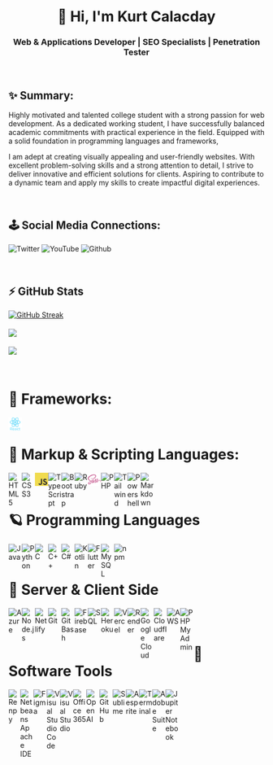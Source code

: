 <h1 align="center">👋 Hi, I'm Kurt Calacday </h1>
<h3 align="center">Web & Applications Developer | SEO Specialists | Penetration Tester</h3>
<br />

## ✨ Summary:
<p align=justify>
Highly motivated and talented college student with a strong passion for web development. As a dedicated working student, I have successfully balanced academic commitments with practical experience in the field. Equipped with a solid foundation in programming languages and frameworks, 

I am adept at creating visually appealing and user-friendly websites. With excellent problem-solving skills and a strong attention to detail, I strive to deliver innovative and efficient solutions for clients. Aspiring to contribute to a dynamic team and apply my skills to create impactful digital experiences.
</p>

<br />

## 🕹 Social Media Connections:

![Twitter](https://img.shields.io/twitter/follow/krtclcdy22?color=%230da2ff&label=Twitter&logo=Twitter&style=for-the-badge) 
![YouTube](https://img.shields.io/youtube/channel/subscribers/UCN1D6EddpgDjLDrkO9k8gNg?label=Youtube&logo=Youtube&logoColor=Tomato&style=for-the-badge)
![Github](https://img.shields.io/github/followers/KurutoDenzeru?color=%23778899&label=Github&logo=Github&style=for-the-badge)

<br />

## ⚡ GitHub Stats
[![GitHub Streak](https://streak-stats.demolab.com?user=KurutoDenzeru&theme=radical&date_format=M%20j%5B%2C%20Y%5D)](https://git.io/streak-stats)
<br /> <br />
<img align="center" src="https://github-readme-stats.vercel.app/api?username=KurutoDenzeru&show_icons=true&theme=radical&locale=en"/>
<br /> <br />
<img align="center" src="https://github-readme-stats.vercel.app/api/top-langs?username=KurutoDenzeru&show_icons=true&theme=radical&locale=en&layout=compact"/>

<!--Line Break-->
<br />
<!--Line Break-->

<h1 align="left">🧭 Frameworks:</h1>
<img align="left" alt="React" width="26px" src="https://raw.githubusercontent.com/devicons/devicon/master/icons/react/react-original-wordmark.svg" />

<br />


<!--Markup & Scripting Languages:-->
<h1 align="left">🧭 Markup & Scripting Languages:</h1>
<img align="left" alt="HTML5" width="26px" src="https://cdn-icons-png.flaticon.com/512/732/732212.png" />
<img align="left" alt="CSS3" width="26px" src="https://cdn-icons-png.flaticon.com/512/732/732190.png" />
<img align="left" alt="JavaScript" width="26px" 
src="https://raw.githubusercontent.com/github/explore/80688e429a7d4ef2fca1e82350fe8e3517d3494d/topics/javascript/javascript.png" />
<img align="left" alt="TypeScript" width="26px" 
src="https://cdn-icons-png.flaticon.com/512/5968/5968381.png" />
<img align="left" alt="Bootstrap" width="26px" src="https://cdn-icons-png.flaticon.com/512/5968/5968672.png"/>
<img align="left" alt="Ruby" width="26px" src="https://cdn.iconscout.com/icon/free/png-256/free-ruby-3629029-3030386.png"/>

<img align="left" alt="Sass" width="26px" src="https://raw.githubusercontent.com/github/explore/80688e429a7d4ef2fca1e82350fe8e3517d3494d/topics/sass/sass.png" />
<img align="left" alt="PHP" width="26px" src="https://cdn.iconscout.com/icon/free/png-256/php-3521631-2945075.png"/>
<img align="left" alt="Tailwind" width="26px" src="https://upload.wikimedia.org/wikipedia/commons/thumb/d/d5/Tailwind_CSS_Logo.svg/1200px-Tailwind_CSS_Logo.svg.png"/>
<img align="left" alt="Powershell" width="26px" src="https://upload.wikimedia.org/wikipedia/commons/2/2f/PowerShell_5.0_icon.png"/>
<img align="left" alt="Markdown" width="26px" src="https://static-00.iconduck.com/assets.00/markdown-icon-512x342-z3vsc3v6.png" />

<br />
<br />

<!--Programming Languages-->
<h1 align="left">🪐 Programming Languages</h1> 
<img align="left" alt="Java" width="26px" src="https://cdn-icons-png.flaticon.com/512/226/226777.png"/>
<img align="left" alt="Python" width="26px" src="https://cdn-icons-png.flaticon.com/512/5968/5968350.png"/>
<img align="left" alt="C" width="26px" src="https://upload.wikimedia.org/wikipedia/commons/thumb/1/18/C_Programming_Language.svg/926px-C_Programming_Language.svg.png"/>
<img align="left" alt="C++" width="26px" src="https://upload.wikimedia.org/wikipedia/commons/thumb/1/18/ISO_C%2B%2B_Logo.svg/1822px-ISO_C%2B%2B_Logo.svg.png"/>
<img align="left" alt="C#" width="26px" src="https://static-00.iconduck.com/assets.00/c-sharp-c-icon-456x512-9sej0lrz.png"/>  
<img align="left" alt="Kotlin" width="26px" src="https://upload.wikimedia.org/wikipedia/commons/thumb/0/06/Kotlin_Icon.svg/1200px-Kotlin_Icon.svg.png"/> 
<img align="left" alt="Flutter" width="26px" src="https://cdn.iconscout.com/icon/free/png-256/free-flutter-2038877-1720090.png"/> 
<img align="left" alt="MySQL" width="26px" src="https://cdn-icons-png.flaticon.com/512/5968/5968313.png" />
<img align="left" alt="npm" width="26px" src="https://img.icons8.com/color/480/npm.png"/>

<br /> <br />

<!-- Server Side -->
<h1 align="left">🌌 Server & Client Side</h1>
<img align="left" alt="Azure" width="26px" src="https://upload.wikimedia.org/wikipedia/commons/thumb/f/fa/Microsoft_Azure.svg/1200px-Microsoft_Azure.svg.png" />
<img align="left" alt="Node.js" width="26px" src="https://cdn-icons-png.flaticon.com/512/5968/5968322.png" />
<img align="left" alt="Netlify" width="26px" src="https://static-00.iconduck.com/assets.00/netlify-icon-511x512-idkvcd89.png" />
<img align="left" alt="Git" width="26px" src="https://www.vectorlogo.zone/logos/git-scm/git-scm-icon.svg"/>
<img align="left" alt="Git Bash" width="26px" src="https://gitforwindows.org/img/gwindows_logo.png" />
<img align="left" alt="Firebase" width="26px" src="https://cdn.iconscout.com/icon/free/png-256/free-firebase-3628772-3030134.png" />
<img align="left" alt="SQL" width="26px" src="https://symbols.getvecta.com/stencil_28/61_sql-database-generic.90b41636a8.png"/>
<img align="left" alt="Heroku" width="26px" src="https://cdn-icons-png.flaticon.com/512/873/873120.png" />
<img align="left" alt="Vercel" width="26px" src="https://pipedream.com/s.v0/app_XaLh2x/logo/orig" />
<img align="left" alt="Render" width="26px" src="https://images.g2crowd.com/uploads/product/image/large_detail/large_detail_477db83f729d63210139ec7cd29c1351/render-render.png" />
<img align="left" alt="Google Cloud" width="26px" src="https://www.gend.co/hs-fs/hubfs/gcp-logo-cloud.png?width=730&name=gcp-logo-cloud.png" />
<img align="left" alt="Cloudflare" width="26px" src="https://upload.wikimedia.org/wikipedia/commons/thumb/9/94/Cloudflare_Logo.png/480px-Cloudflare_Logo.png" />
<img align="left" alt="AWS" width="26px" src="https://upload.wikimedia.org/wikipedia/commons/thumb/9/93/Amazon_Web_Services_Logo.svg/1280px-Amazon_Web_Services_Logo.svg.png" />
<img align="left" alt="PHPMyAdmin" width="26px" src="https://miro.medium.com/v2/resize:fit:1400/1*5Hnnv0awfSv0BGcq1C522w.png"/>

<br /> <br />

<!--Software Tools-->
<h1 align="left">🧰 Software Tools</h1>
<img align="left" alt="Renpy" width="23px" src="https://upload.wikimedia.org/wikipedia/commons/7/7e/Ren%E2%80%99Py_Logo_6-13-6_200x307px.png"/>
<img align="left" alt="Netbeans Apache IDE" width="26px" src="https://upload.wikimedia.org/wikipedia/commons/thumb/9/98/Apache_NetBeans_Logo.svg/1200px-Apache_NetBeans_Logo.svg.png"/>
<img align="left" alt="Figma" width="26px" src="https://www.vectorlogo.zone/logos/figma/figma-icon.svg"/>
<img align="left" alt="Visual Studio Code" width="26px" src="https://cdn.icon-icons.com/icons2/2107/PNG/512/file_type_vscode_icon_130084.png" />
<img align="left" alt="Visual Studio" width="26px" src="https://upload.wikimedia.org/wikipedia/commons/thumb/2/2c/Visual_Studio_Icon_2022.svg/2048px-Visual_Studio_Icon_2022.svg.png"/>
<img align="left" alt="Office 365" width="26px" src="https://seeklogo.com/images/M/microsoft-365-2022-logo-7B23759A49-seeklogo.com.png"/>
<img align="left" alt="OpenAI" width="26px" src="https://diviengine.com/wp-content/uploads/2023/01/ChatGPT-Logooptimized-610x610.png" />
<img align="left" alt="GitHub" width="26px" src="https://upload.wikimedia.org/wikipedia/commons/thumb/a/ae/Github-desktop-logo-symbol.svg/2048px-Github-desktop-logo-symbol.svg.png" />
<img align="left" alt="Sublime" width="26px" src="https://i.pinimg.com/originals/24/b3/c6/24b3c6246660d94a1434151a87339438.png"/>
<img align="left" alt="Aesprite" width="26px" src="https://share.natebeaty.com//aseprite-no-border/aseprite-no-border.png" />
<img align="left" alt="Terminal" width="26px" src="https://upload.wikimedia.org/wikipedia/commons/f/f9/Windows_Terminal_Logo.png" />
<img align="left" alt="Adobe Suite" width="26px" src="https://upload.wikimedia.org/wikipedia/commons/thumb/a/ac/Creative_Cloud.svg/2500px-Creative_Cloud.svg.png"/>
<img align="left" alt="Jupiter Notebook" width="26px" src="https://upload.wikimedia.org/wikipedia/commons/thumb/3/38/Jupyter_logo.svg/1200px-Jupyter_logo.svg.png"/>


<!---
KurtDenzel/KurtDenzel is a ✨ special ✨ repository because its `README.md` (this file) appears on your GitHub profile.
You can click the Preview link to take a look at your changes.
--->
